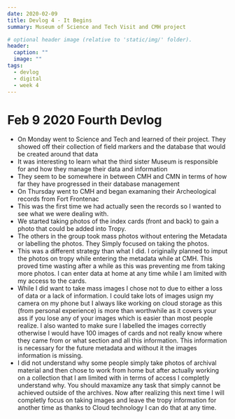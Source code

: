 ```yaml
---
date: 2020-02-09
title: Devlog 4 - It Begins
summary: Museum of Science and Tech Visit and CMH project

# optional header image (relative to 'static/img/' folder).
header:
  caption: ""
  image: ""
tags:
  - devlog
  - digital
  - week 4
---
```

# Feb 9 2020 Fourth Devlog

* On Monday went to Science and Tech and learned of their project. They showed off their collection of field markers and the database that would be created around that data
* It was interesting to learn what the third sister Museum is responsible for and how they manage their data and information
* They seem to be somewhere in between CMH and CMN in terms of how far they have progressed in their database management
* On Thursday went to CMH and began examaning their Archeological records from Fort Frontenac
* This was the first time we had actually seen the records so I wanted to see what we were dealing with.
* We started taking photos of the index cards (front and back) to gain a photo that could be added into Tropy.
* The others in the group took mass photos without entering the Metadata or labelling the photos. They Simply focused on taking the photos.
* This was a different strategy than what I did. I originally planned to imput the photos on tropy while entering the metadata while at CMH. This proved time wasting after a while as this was preventing me from taking more photos. I can enter data at home at any time while I am limited with my access to the cards.
* While I did want to take mass images I chose not to due to either a loss of data or a lack of information. I could take lots of images usign my camera on my phone but I always like working on cloud storage as this (from personal experience) is more than worthwhile as it covers your ass if you lose any of your images which is easier than most people realize. I also wanted to make sure I labelled the images correctly otherwise I would have 100 images of cards and not really know where they came from or what section and all this information. This information is necessary for the future metadata and without it the images information is missing.
* I did not understand why some people simply take photos of archival material and then chose to work from home but after actually working on a collection that I am limited with in terms of access I completly understand why. You should maxamize any task that simply cannot be achieved outside of the archives. Now after realizing this next time I will completly focus on taking images and leave the tropy information for another time as thanks to Cloud technology I can do that at any time. 

